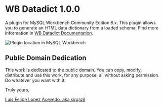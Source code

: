 WB Datadict 1.0.0
=================

A plugin for MySQL Workbench Community Edition 6.x. This plugin allows you
to generate an HTML data dictionary from a loaded schema. Find more
information in [WB Datadict Documentation][1].

![Plugin location in MySQL Workbench][2]


Public Domain Dedication
------------------------

This work is dedicated to the public domain. You can copy, modify, distribute
and use this work, for any purpose, all without asking permission. Do
whatever you want with it.

Truly yours,

[Luis Felipe Lopez Acevedo, aka sirgazil][3]


[1]: https://bitbucket.org/sirgazil/wb-datadict/wiki
[2]: https://multimedialib.files.wordpress.com/2014/09/wb-datadict-2014-09-14.png
[3]: http://sirgazil.bitbucket.org/
